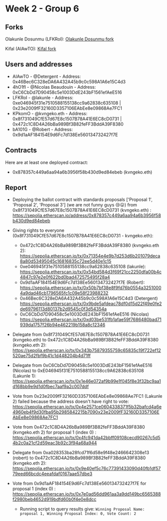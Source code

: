 # Week 2 - Group 6

## Forks 

Olakunle Dosunmu (LFKRoI): [Olakunle Dosunmu fork](https://github.com/LakunleD/SolidityBootcampGroup6/)

Kifal (AIAwTO): [Kifal fork](https://github.com/Kifal15/SolidityBootcampGroup6)

## Users and addresses

- AIAwTO -  @Detergent - Address: 0x46Bec6C328eDA6A432A45b9c0c598A1A6e15C4d3 
- 4hO1fl - @Nicolas Beaudouin - Address: 0xC6CbDd7D90458c5e1003DdE243bF1561efAeE516
- LFKRoI - @lakunle - Address: 0xe046945f31e7510588155138cc9a62838c635108 | 0x23e2009fF32160D3357106EAbEe8e09868Ae7FC1
- KPkomO - @kvngeko.eth - Address: 0x8f731049CfE57d67E8c1507B78A41E6EC8cD0731 | 0x472c1C8D4A26bBa989Bf3B82feFF3BddA39F8380
- bA101G - @Robert - Address: 0x9d1aAF184154E9d6Fc7d138Ee560134732427f7E

## Contracts
Here are at least one deployed contract:
- 0x878357c449a6aa94a6b3956f58b430d9ed84ebeb (kvngeko.eth)

## Report

- Deploying the ballot contract with standards proposals \['Proposal 1', 'Proposal 2', 'Proposal 3'\] (we are not funny guys 😢😛) from 0x8f731049CfE57d67E8c1507B78A41E6EC8cD0731 (kvngeko.eth) : https://sepolia.etherscan.io/address/0x878357c449a6aa94a6b3956f58b430d9ed84ebeb
- Giving rights to everyone (0x8f731049CfE57d67E8c1507B78A41E6EC8cD0731 - kvngeko.eth):
  - 0x472c1C8D4A26bBa989Bf3B82feFF3BddA39F8380 (kvngeko.eth 2): https://sepolia.etherscan.io/tx/0x71354e4e9b7d253d6b201079deca8a80d53495045c16816835c72ee5d40e1c15
  - 0xe046945f31e7510588155138cc9a62838c635108 (lakunle): https://sepolia.etherscan.io/tx/0x54bd584d3f69f21cc2250dfa00b4c4847c97e2e0f622bd0bad472575495f28a4
  - 0x9d1aAF184154E9d6Fc7d138Ee560134732427f7E (Robert): https://sepolia.etherscan.io/tx/0x50b7bf38e8f9fd76b0554a32510004a9dad46cb1796565fc1c09e58f23988232
  - 0x46Bec6C328eDA6A432A45b9c0c598A1A6e15C4d3 (Detergent) https://sepolia.etherscan.io/tx/0x9bde5afdeac78df0d15d22f49e0fe2de69796113d80137b2d9545c0f3d54354a
  - 0xC6CbDd7D90458c5e1003DdE243bF1561efAeE516 (Nicolas) https://sepolia.etherscan.io/tx/0xd03be531fb1afae59f7686480bad71939da1757f26b94e462219b158a8c12346
 
- Delegate from 0x8f731049CfE57d67E8c1507B78A41E6EC8cD0731 (kvngeko.eth) to 0x472c1C8D4A26bBa989Bf3B82feFF3BddA39F8380 (kvngeko.eth 2): https://sepolia.etherscan.io/tx/0x343b75879355759c65835c19f722ef12520ae75d2fbf9b41c1d448204b4d71ff
- Delegate from 0xC6CbDd7D90458c5e1003DdE243bF1561efAeE516 (Nicolas) to 0xE046945f31E7510588155138cc9A62838c635108 (Lakunle 1): https://sepolia.etherscan.io/tx/0x1e46e072af9b99e1f045f8e3f32bc9aa1d168bb9e9d1d0fbec7aaf9a2c007ddf
  
- Vote from 0x23e2009fF32160D3357106EAbEe8e09868Ae7FC1 (Lakunle 2) failed because the address doesn't have right to vote: https://sepolia.etherscan.io/tx/0x4e2571ce0604338371f5b32bafcd4a6e4960eb4f9d30fba95b2985842215b7090x23e2009fF32160D3357106EAbEe8e09868Ae7FC1

- Vote from 0x472c1C8D4A26bBa989Bf3B82feFF3BddA39F8380 (kvngeko.eth 2) for proposal 1 (index 0) : https://sepolia.etherscan.io/tx/0x4fc941da42bbff09108cecd90267c5d54b2c0a21cf2d59eac3b92c3f94a68a944
 
- Delegate from 0xa028353ba28fcd71f6d58e9f48e2466642308e13 (robert) to 0x472c1C8D4A26bBa989Bf3B82feFF3BddA39F8380 (kvngeko.eth 2): 
 https://sepolia.etherscan.io/tx/0x9e40ef5c76c77391433090d40fb1df5779eed66bcdc4eeafdaf0167aae57dbe3

- Vote from 0x9d1aAF184154E9d6Fc7d138Ee560134732427f7E for proposal 1 (index 0) : 
https://sepolia.etherscan.io/tx/0x7e0ad56dd961aa3a9dd149bc6565388f2980beb4652d919bdfd60b0f4e0e8dcc
  - Running script to query results give: `Winning Proposal Name: proposal 1, Winning Proposal Index: 0, Vote Count: 2` 

